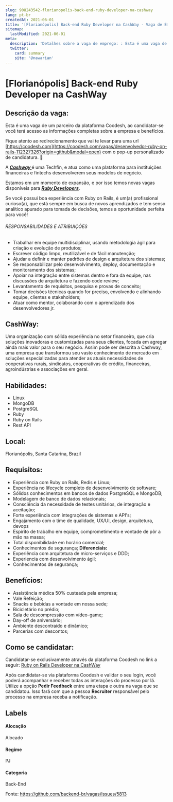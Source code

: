 ```yaml
---
slug: 908243542-florianopolis-back-end-ruby-developer-na-cashway
lang: pt-br
createdAt: 2021-06-01
title: '[Florianópolis] Back-end Ruby Developer na CashWay - Vaga de Emprego'
sitemap:
  lastModified: 2021-06-01
meta:
  description: 'Detalhes sobre a vaga de emprego: : Esta é uma vaga de um parceiro da plataforma Coodesh, ao candidatar-se você terá acesso as informações completas sobre a empresa e benefícios.  Fique atento ao redirecionamento que vai te levar para uma url [https://coodesh.com](https://coodesh.com/vagas/desenvolvedor-ruby-on-rails-112327326?origin=github&modal=open) com o pop-up personalizado de candidatura. 👋 <p>A <strong><em><ins>Cashway </ins></em></strong>é uma Techfin, e atua como uma plataforma para instituições financeiras e fintechs desenvolverem seus modelos de negócio.&nbsp;</p> <p></p> <p>Estamos em um momento de expansão, e por isso temos novas vagas disponíveis para <strong><em><ins>Ruby Developers</ins></em></strong>.</p> <p></p> <p>Se você possui boa experiência com Ruby on Rails, é um(a) profissional curioso(a), que está sempre em busca de novos aprendizados e tem senso analítico apurado para tomada de decisões, temos a oportunidade perfeita para você!</p> <p></p> <p></p> <h6>RESPONSABILIDADES E ATRIBUIÇÕES</h6> <ul> <li>Trabalhar em equipe multidisciplinar, usando metodologia ágil para criação e evolução de produtos;</li> <li>Escrever código limpo, reutilizável e de fácil manutenção;</li> <li>Ajudar a definir e manter padrões de design e arquitetura dos sistemas;</li> <li>Se responsabilizar pelo desenvolvimento, deploy, documentação e monitoramento dos sistemas;</li> <li>Apoiar na integração entre sistemas dentro e fora da equipe, nas discussões de arquitetura e fazendo code review;</li> <li>Levantamento de requisitos, pesquisa e provas de conceito;</li> <li>Tomar decisões técnicas quando for preciso, envolvendo e alinhando equipe, clientes e stakeholders;</li> <li>Atuar como mentor, colaborando com o aprendizado dos desenvolvedores jr.</li> </ul>'
  twitter:
    card: summary
    site: '@nawarian'
---
```


# [Florianópolis] Back-end Ruby Developer na CashWay

## Descrição da vaga: 
Esta é uma vaga de um parceiro da plataforma Coodesh, ao candidatar-se você terá acesso as informações completas sobre a empresa e benefícios.


Fique atento ao redirecionamento que vai te levar para uma url [https://coodesh.com](https://coodesh.com/vagas/desenvolvedor-ruby-on-rails-112327326?origin=github&modal=open) com o pop-up personalizado de candidatura. 👋
<p>A <strong><em><ins>Cashway </ins></em></strong>é uma Techfin, e atua como uma plataforma para instituições financeiras e fintechs desenvolverem seus modelos de negócio.&nbsp;</p>
<p></p>
<p>Estamos em um momento de expansão, e por isso temos novas vagas disponíveis para <strong><em><ins>Ruby Developers</ins></em></strong>.</p>
<p></p>
<p>Se você possui boa experiência com Ruby on Rails, é um(a) profissional curioso(a), que está sempre em busca de novos aprendizados e tem senso analítico apurado para tomada de decisões, temos a oportunidade perfeita para você!</p>
<p></p>
<p></p>
<h6>RESPONSABILIDADES E ATRIBUIÇÕES</h6>
<ul>
<li>Trabalhar em equipe multidisciplinar, usando metodologia ágil para criação e evolução de produtos;</li>
<li>Escrever código limpo, reutilizável e de fácil manutenção;</li>
<li>Ajudar a definir e manter padrões de design e arquitetura dos sistemas;</li>
<li>Se responsabilizar pelo desenvolvimento, deploy, documentação e monitoramento dos sistemas;</li>
<li>Apoiar na integração entre sistemas dentro e fora da equipe, nas discussões de arquitetura e fazendo code review;</li>
<li>Levantamento de requisitos, pesquisa e provas de conceito;</li>
<li>Tomar decisões técnicas quando for preciso, envolvendo e alinhando equipe, clientes e stakeholders;</li>
<li>Atuar como mentor, colaborando com o aprendizado dos desenvolvedores jr.</li>
</ul>

## CashWay: 
 <p>Uma organização com sólida experiência no setor financeiro, que cria soluções inovadoras e customizadas para seus clientes, focada em agregar ainda mais valor para o seu negócio. Assim pode ser descrita a Cashway, uma empresa que transformou seu vasto conhecimento de mercado em soluções especializadas para atender as atuais necessidades de cooperativas rurais, sindicatos, cooperativas de crédito, financeiras, agroindústrias e associações em geral.</p>
</p>

 ## Habilidades: 
 - Linux 
- MongoDB 
- PostgreSQL 
- Ruby 
- Ruby on Rails 
- Rest API
## Local: 
 Florianópolis, Santa Catarina, Brazil
## Requisitos: 
 - Experiência com Ruby on Rails, Redis e Linux; 
- Experiência no lifecycle completo de desenvolvimento de software; 
- Sólidos conhecimentos em bancos de dados PostgreSQL e MongoDB; 
- Modelagem de banco de dados relacionais; 
- Consciência da necessidade de testes unitários, de integração e aceitação; 
- Forte experiência com integrações de sistemas e API's; 
- Engajamento com o time de qualidade, UX/UI, design, arquitetura, devops 
- Espírito de trabalho em equipe, comprometimento e vontade de pôr a mão na massa; 
- Total disponibilidade em horário comercial; 
- Conhecimentos de segurança;
**Diferenciais:** 
 - Experiência com arquitetura de micro-serviços e DDD; 
- Experiencia com desenvolvimento ágil; 
- Conhecimentos de segurança;
## Benefícios: 
 - Assistência médica 50% custeada pela empresa; 
- Vale Refeição; 
- Snacks e bebidas a vontade em nossa sede; 
- Bicicletário no prédio; 
- Sala de descompressão com vídeo-game; 
- Day-off de aniversário; 
- Ambiente descontraído e dinâmico; 
- Parcerias com descontos;
## Como se candidatar:
Candidatar-se exclusivamente através da plataforma Coodesh no link a seguir: [Ruby on Rails Developer na CashWay](https://coodesh.com/vagas/desenvolvedor-ruby-on-rails-112327326?origin=github&modal=open)


Após candidatar-se via plataforma Coodesh e validar o seu login, você poderá acompanhar e receber todas as interações do processo por lá. Utilize a opção <b>Pedir Feedback</b> entre uma etapa e outra na vaga que se candidatou. Isso fará com que a pessoa <b>Recruiter</b> responsável pelo processo na empresa receba a notificação.
## Labels
#### Alocação
Alocado
#### Regime
PJ
#### Categoria
Back-End

Fonte: https://github.com/backend-br/vagas/issues/5813